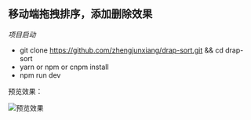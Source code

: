 ## 移动端拖拽排序，添加删除效果

*项目启动*
- git clone https://github.com/zhengjunxiang/drap-sort.git && cd drap-sort
- yarn or npm or cnpm install
- npm run dev

预览效果：

![预览效果](https://github.com/zhengjunxiang/drap-sort/blob/master/imgs/demo.gif)
